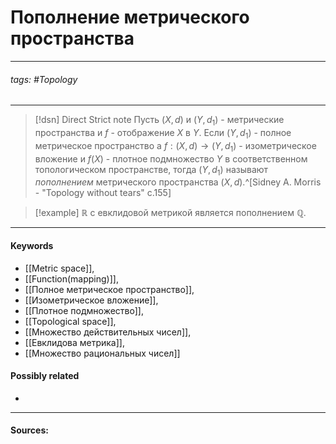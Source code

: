 # Пополнение метрического пространства
***
###### tags: #Topology  
***
>[!dsn] Direct Strict note
>Пусть $(X,d)$ и $(Y,d_{1})$ - метрические пространства и $f$ - отображение $X$ в $Y$. Если $(Y,d_{1})$ - полное метрическое пространство а $f:(X,d)\to(Y,d_{1})$ - изометрическое вложение и $f(X)$ - плотное подмножество $Y$ в соответственном топологическом пространстве, тогда $(Y,d_{1})$ называют *пополнением* метрического пространства $(X,d)$.^[Sidney A. Morris - "Topology without tears" c.155]

>[!example] 
>$\mathbb{R}$ с евклидовой метрикой является пополнением $\mathbb{Q}$.
***
#### Keywords
- [[Metric space]],
- [[Function(mapping)]],
- [[Полное метрическое пространство]],
- [[Изометрическое вложение]],
- [[Плотное подмножество]],
- [[Topological space]],
- [[Множество действительных чисел]],
- [[Евклидова метрика]],
- [[Множество рациональных чисел]]
#### Possibly related
- 
***
#### Sources:
